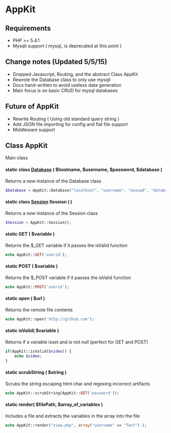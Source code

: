 # AppKit 

Requirements
------------
* PHP >= 5.4.1
* Mysqli support ( mysql_ is deprecated at this point )

Change notes (Updated 5/5/15)
------------

* Dropped Javascript, Routing, and the abstract Class AppKit
* Rewrote the Database class to only use mysqli 
* Docs hand-written to avoid useless data generation
* Main focus is on basic CRUD for mysql databases

Future of AppKit
----------------

* Rewrite Routing ( Using old standard query string )
* Add JSON file importing for config and flat file support
* Middleware support


## Class AppKit
Main class 

#### static class [Database](docs/Database.md "Database") ( $hostname, $username, $password, $database )
Returns a new instance of the Database class
```php
$Database = AppKit::Database("localhost", "username", "passwd", "database_name");
```

#### static class [Session](docs/Session.md "Session") Session ( )
Returns a new instance of the Session class
```php
$Session = AppKit::Session();
```

#### static GET ( $variable )
Returns the $_GET variable if it passes the isValid function
```php
echo AppKit::GET('userid');
```

#### static POST ( $variable )
Returns the $_POST variable if it passes the isValid function
```php
echo AppKit::POST('userid');
```

#### static open ( $url )
Returns the remote file contents
```php
echo AppKit::open('http://github.com');
```

#### static isValid( $variable )
Returns if a variable isset and is not null (perfect for GET and POST)
```php
if(AppKit::isValid($video)) {
	echo $video;
}
```

#### static scrubString ( $string )
Scrubs the string escaping html char and regexing incorrect artifacts
```php
echo AppKit::scrubString(AppKit::GET('password'));
```

#### static render( $filePath, $array_of_variables )
Includes a file and extracts the variables in the array into the file
```php
echo AppKit::render("view.php", array("username" => "Test") );
```


